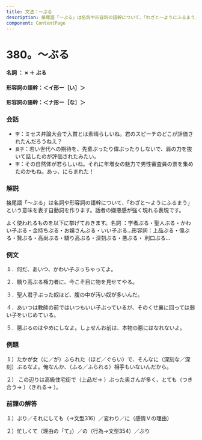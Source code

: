 ```yaml
---
title: 文法：～ぶる
description: 接尾語「～ぶる」は名詞や形容詞の語幹について、「わざと～ようにふるまう」という意味を表す自動詞を作ります。話者の嫌悪感が強く現れる表現です。
component: ContentPage
---
```



# 380。～ぶる
#### 名詞 ： × ＋ ぶる
#### 形容詞の語幹：＜イ形ー［い］＞
#### 形容詞の語幹：＜ナ形ー［な］＞
### 会話
- `李`：ミセス弁論大会で入賞とは素晴らしいね。君のスピーチのどこが評価されたんだろうねえ？
- `良子`：若い世代への期待を、先輩ぶったり偉ぶったりしないで、肩の力を抜いて話したのが評価されたみたい。
- `李`：その自然体が君らしいね。それに年増女の魅力で男性審査員の票を集めたのかもね。あっ、にらまれた！
### 解説
接尾語「～ぶる」は名詞や形容詞の語幹について、「わざと～ようにふるまう」という意味を表す自動詞を作ります。話者の嫌悪感が強く現れる表現です。

よく使われるものを以下に挙げておきます。名詞 ：学者ぶる・聖人ぶる・かわい子ぶる・金持ちぶる・お嬢さんぶる・いい子ぶる…形容詞：上品ぶる・偉ぶる・賢ぶる・高尚ぶる・驕り高ぶる・深刻ぶる・悪ぶる・ 利口ぶる…
### 例文
１．何だ、あいつ、かわい子ぶっちゃってよ。

２．驕り高ぶる権力者に、今こそ目に物を見せてやる。

３．聖人君子ぶった奴ほど、腹の中が汚い奴が多いんだ。

４．あいつは教師の前ではいつもいい子ぶっているが、そのくせ裏に回っては弱い子をいじめている。

５．悪ぶるのはやめにしなよ。しょせんお前は、本物の悪にはなれないよ。
### 例題
１）たかが女（に／が）ふられた（ほど／ぐらい）で、そんなに（深刻な／深刻）ぶるなよ。俺なんか、（ふる／ふられる）相手もいないんだから。    

２） この辺りは高級住宅街で（上品だ→ ）ぶった奥さんが多く、とても（つき合う→ ）（きれる→ ）。    
### 前課の解答
１）ぶり／それにしても（→文型316）／変わり／に（感情Ｖの理由）

２）忙しくて（理由の「て」）／の（行為→文型354）／ぶり
